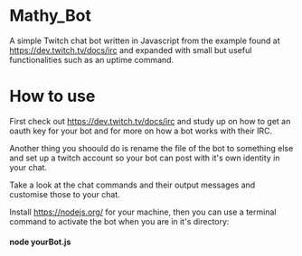 # Mathy_Bot
 A simple Twitch chat bot written in Javascript from the example found at https://dev.twitch.tv/docs/irc and expanded with small but useful functionalities such as an uptime command.
 
# How to use
 
First check out https://dev.twitch.tv/docs/irc and study up on how to get an oauth key for your bot and for more on how a bot works with their IRC. 

Another thing you shoould do is rename the file of the bot to something else and set up a twitch account so your bot can post with it's own identity in your chat.

Take a look at the chat commands and their output messages and customise those to your chat.

Install https://nodejs.org/ for your machine, then you can use a terminal command to activate the bot when you are in it's directory:

#### node yourBot.js 
